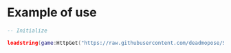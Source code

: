 # Example of use

```lua
-- Initialize

loadstring(game:HttpGet("https://raw.githubusercontent.com/deadmopose/Small-ui-library/main/Script.lua"))()
```
